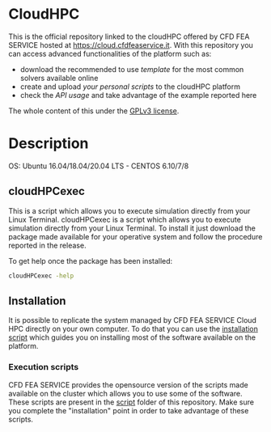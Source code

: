 # CloudHPC
This is the official repository linked to the cloudHPC offered by CFD FEA SERVICE hosted at https://cloud.cfdfeaservice.it. With this repository you can access advanced functionalities of the platform such as:

* download the recommended to use *template* for the most common solvers available online
* create and upload *your personal scripts* to the cloudHPC platform
* check the *API usage* and take advantage of the example reported here

The whole content of this under the [GPLv3 license](https://github.com/CFD-FEA-SERVICE/CloudHPCScript/blob/master/LICENSE).

# Description
OS: Ubuntu 16.04/18.04/20.04 LTS - CENTOS 6.10/7/8

## cloudHPCexec
This is a script which allows you to execute simulation directly from your Linux Terminal. cloudHPCexec is a script which allows you to execute simulation directly from your Linux Terminal. To install it just download the package made available for your operative system and follow the procedure reported in the release.

To get help once the package has been installed:

```bash
cloudHPCexec -help
```

## Installation
It is possible to replicate the system managed by CFD FEA SERVICE Cloud HPC directly on your own computer. To do that you can use the [installation script](https://github.com/CFD-FEA-SERVICE/CloudHPC/blob/master/install) which guides you on installing most of the software available on the platform.

### Execution scripts
CFD FEA SERVICE provides the opensource version of the scripts made available on the cluster which allows you to use some of the software. These scripts are present in the [script](https://github.com/CFD-FEA-SERVICE/CloudHPC/tree/master/scripts) folder of this repository. Make sure you complete the "installation" point in order to take advantage of these scripts.
